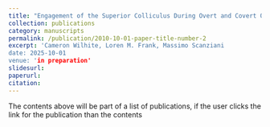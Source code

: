 ```yaml
---
title: "Engagement of the Superior Colliculus During Overt and Covert Orienting Dynamics"
collection: publications
category: manuscripts
permalink: /publication/2010-10-01-paper-title-number-2
excerpt: 'Cameron Wilhite, Loren M. Frank, Massimo Scanziani
date: 2025-10-01
venue: 'in preparation'
slidesurl:
paperurl:
citation:
---
```


The contents above will be part of a list of publications, if the user clicks the link for the publication than the contents 
